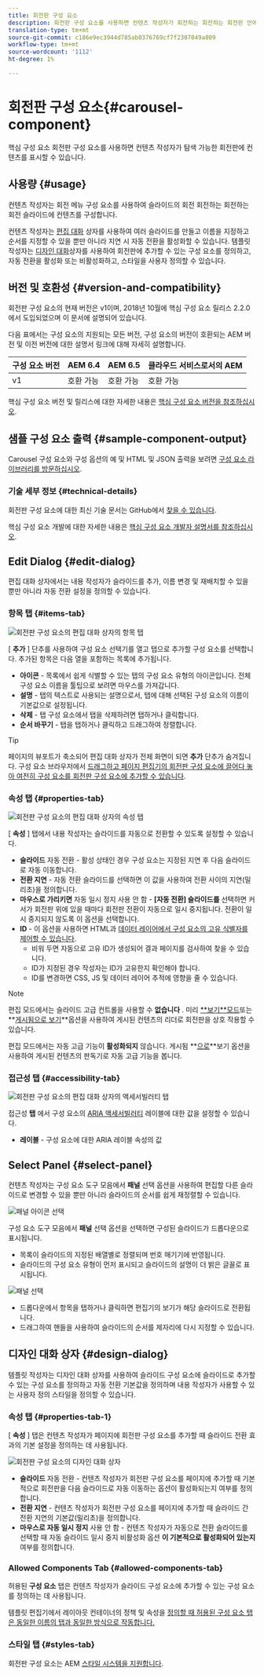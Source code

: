 ```yaml
---
title: 회전판 구성 요소
description: 회전판 구성 요소를 사용하면 컨텐츠 작성자가 회전하는 회전하는 회전판 안에 컨텐츠를 표시할 수 있습니다.
translation-type: tm+mt
source-git-commit: c186e9ec3944d785ab0376769cf7f2307049a809
workflow-type: tm+mt
source-wordcount: '1112'
ht-degree: 1%

---
```



# 회전판 구성 요소{#carousel-component}

핵심 구성 요소 회전판 구성 요소를 사용하면 컨텐츠 작성자가 탐색 가능한 회전판에 컨텐츠를 표시할 수 있습니다.

## 사용량 {#usage}

컨텐츠 작성자는 회전 메뉴 구성 요소를 사용하여 슬라이드의 회전 회전하는 회전하는 회전 슬라이드에 컨텐츠를 구성합니다.

컨텐츠 작성자는 [편집 대화](#edit-dialog) 상자를 사용하여 여러 슬라이드를 만들고 이름을 지정하고 순서를 지정할 수 있을 뿐만 아니라 지연 시 자동 전환을 활성화할 수 있습니다. 템플릿 작성자는 [디자인 대화](#design-dialog)상자를 사용하여 회전판에 추가할 수 있는 구성 요소를 정의하고, 자동 전환을 활성화 또는 비활성화하고, 스타일을 사용자 정의할 수 있습니다.

## 버전 및 호환성 {#version-and-compatibility}

회전판 구성 요소의 현재 버전은 v1이며, 2018년 10월에 핵심 구성 요소 릴리스 2.2.0에서 도입되었으며 이 문서에 설명되어 있습니다.

다음 표에서는 구성 요소의 지원되는 모든 버전, 구성 요소의 버전이 호환되는 AEM 버전 및 이전 버전에 대한 설명서 링크에 대해 자세히 설명합니다.

| 구성 요소 버전 | AEM 6.4 | AEM 6.5 | 클라우드 서비스로서의 AEM |
|--- |--- |--- |---|
| v1 | 호환 가능 | 호환 가능 | 호환 가능 |

핵심 구성 요소 버전 및 릴리스에 대한 자세한 내용은 [핵심 구성 요소 버전을 참조하십시오](/help/versions.md).

## 샘플 구성 요소 출력 {#sample-component-output}

Carousel 구성 요소와 구성 옵션의 예 및 HTML 및 JSON 출력을 보려면 [구성 요소 라이브러리를 방문하십시오](https://adobe.com/go/aem_cmp_library_carousel).

### 기술 세부 정보 {#technical-details}

회전판 구성 요소에 대한 최신 기술 문서는 GitHub에서 [찾을 수 있습니다](https://adobe.com/go/aem_cmp_tech_carousel_v1).

핵심 구성 요소 개발에 대한 자세한 내용은 [핵심 구성 요소 개발자 설명서를 참조하십시오](/help/developing/overview.md).

## Edit Dialog {#edit-dialog}

편집 대화 상자에서는 내용 작성자가 슬라이드를 추가, 이름 변경 및 재배치할 수 있을 뿐만 아니라 자동 전환 설정을 정의할 수 있습니다.

### 항목 탭 {#items-tab}

![회전판 구성 요소의 편집 대화 상자의 항목 탭](/help/assets/carousel-edit-items.png)

[ **추가** ] 단추를 사용하여 구성 요소 선택기를 열고 탭으로 추가할 구성 요소를 선택합니다. 추가된 항목은 다음 열을 포함하는 목록에 추가됩니다.

* **아이콘** - 목록에서 쉽게 식별할 수 있는 탭의 구성 요소 유형의 아이콘입니다. 전체 구성 요소 이름을 툴팁으로 보려면 마우스를 가져갑니다.
* **설명** - 탭의 텍스트로 사용되는 설명으로서, 탭에 대해 선택된 구성 요소의 이름이 기본값으로 설정됩니다.
* **삭제** - 탭 구성 요소에서 탭을 삭제하려면 탭하거나 클릭합니다.
* **순서 바꾸기** - 탭을 탭하거나 클릭하고 드래그하여 정렬합니다.

>[!TIP]
>
>페이지의 뷰포트가 축소되어 편집 대화 상자가 전체 화면이 되면 **추가** 단추가 숨겨집니다. 구성 요소 브라우저에서 [드래그하고 페이지 편집기의 회전판 구성 요소에 끌어다 놓아 여전히 구성 요소를 회전판 구성 요소에 추가할 수 있습니다](https://docs.adobe.com/content/help/en/experience-manager-cloud-service/sites/authoring/fundamentals/editing-content.html#inserting-a-component-from-the-components-browser).

### 속성 탭 {#properties-tab}

![회전판 구성 요소의 편집 대화 상자의 속성 탭](/help/assets/carousel-edit-properties.png)

[ **속성** ] 탭에서 내용 작성자는 슬라이드를 자동으로 전환할 수 있도록 설정할 수 있습니다.

* **슬라이드** 자동 전환 - 활성 상태인 경우 구성 요소는 지정된 지연 후 다음 슬라이드로 자동 이동합니다.
* **전환 지연** - 자동 전환 슬라이드를 선택하면 이 값을 사용하여 전환 사이의 지연(밀리초)을 정의합니다.
* **마우스로 가리키면** 자동 일시 정지 사용 안 함 - **[자동 전환] 슬라이드를** 선택하면 커서가 회전판 위에 있을 때마다 회전판 전환이 자동으로 일시 중지됩니다. 전환이 일시 중지되지 않도록 이 옵션을 선택합니다.
* **ID** - 이 옵션을 사용하면 HTML과 [데이터 레이어에서 구성 요소의 고유 식별자를 제어할 수 있습니다](/help/developing/data-layer/overview.md).
   * 비워 두면 자동으로 고유 ID가 생성되어 결과 페이지를 검사하여 찾을 수 있습니다.
   * ID가 지정된 경우 작성자는 ID가 고유한지 확인해야 합니다.
   * ID를 변경하면 CSS, JS 및 데이터 레이어 추적에 영향을 줄 수 있습니다.

>[!NOTE]
>
>편집 모드에서는 슬라이드 고급 컨트롤을 사용할 수 **없습니다** . 미리 [**보기&#x200B;**모드](https://docs.adobe.com/content/help/en/experience-manager-cloud-service/sites/authoring/fundamentals/editing-content.html#preview-mode)또는&#x200B;**[게시됨으로 보기](https://docs.adobe.com/content/help/en/experience-manager-cloud-service/sites/authoring/fundamentals/editing-content.html#view-as-published)**옵션을 사용하여 게시된 컨텐츠의 리더로 회전판을 상호 작용할 수 있습니다.
>
>편집 모드에서는 자동 고급 기능이 **활성화되지** 않습니다. 게시됨 **[으로](https://docs.adobe.com/content/help/en/experience-manager-cloud-service/sites/authoring/fundamentals/editing-content.html#view-as-published)**보기 옵션을 사용하여 게시된 컨텐츠의 판독기로 자동 고급 기능을 봅니다.

### 접근성 탭 {#accessibility-tab}

![회전판 구성 요소의 편집 대화 상자의 액세서빌러티 탭](/help/assets/carousel-edit-accessibility.png)

접근성 **탭** 에서 구성 요소의 [ARIA 액세서빌러티](https://www.w3.org/WAI/standards-guidelines/aria/) 레이블에 대한 값을 설정할 수 있습니다.

* **레이블** - 구성 요소에 대한 ARIA 레이블 속성의 값

## Select Panel {#select-panel}

컨텐츠 작성자는 구성 요소 도구 모음에서 **패널** 선택 옵션을 사용하여 편집할 다른 슬라이드로 변경할 수 있을 뿐만 아니라 슬라이드의 순서를 쉽게 재정렬할 수 있습니다.

![패널 아이콘 선택](/help/assets/select-panel-icon.png)

구성 요소 도구 모음에서 **패널** 선택 옵션을 선택하면 구성된 슬라이드가 드롭다운으로 표시됩니다.

* 목록이 슬라이드의 지정된 배열별로 정렬되며 번호 매기기에 반영됩니다.
* 슬라이드의 구성 요소 유형이 먼저 표시되고 슬라이드의 설명이 더 밝은 글꼴로 표시됩니다.

![패널 선택](/help/assets/select-panel-popover.png)

* 드롭다운에서 항목을 탭하거나 클릭하면 편집기의 보기가 해당 슬라이드로 전환됩니다.
* 드래그하여 핸들을 사용하여 슬라이드의 순서를 제자리에 다시 지정할 수 있습니다.

## 디자인 대화 상자 {#design-dialog}

템플릿 작성자는 디자인 대화 상자를 사용하여 슬라이드 구성 요소에 슬라이드로 추가할 수 있는 구성 요소를 정의하고 자동 전환 기본값을 정의하며 내용 작성자가 사용할 수 있는 사용자 정의 스타일을 정의할 수 있습니다.

### 속성 탭 {#properties-tab-1}

[ **속성** ] 탭은 컨텐츠 작성자가 페이지에 회전판 구성 요소를 추가할 때 슬라이드 전환 효과의 기본 설정을 정의하는 데 사용됩니다.

![회전판 구성 요소의 디자인 대화 상자](/help/assets/carousel-design.png)

* **슬라이드** 자동 전환 - 컨텐츠 작성자가 회전판 구성 요소를 페이지에 추가할 때 기본적으로 회전판을 다음 슬라이드로 자동 이동하는 옵션이 활성화되는지 여부를 정의합니다.
* **전환 지연** - 컨텐츠 작성자가 회전판 구성 요소를 페이지에 추가할 때 슬라이드 간 전환 지연의 기본값(밀리초)을 정의합니다.
* **마우스로 자동 일시 정지** 사용 안 함 - 컨텐츠 작성자가 자동으로 전환 슬라이드를 선택할 때 자동 슬라이드 일시 중지 비활성화 옵션 **이 기본적으로 활성화되어 있는지** 여부를 정의합니다.

### Allowed Components Tab {#allowed-components-tab}

허용된 **구성 요소** 탭은 컨텐츠 작성자가 슬라이드 구성 요소에 추가할 수 있는 구성 요소를 정의하는 데 사용됩니다.

템플릿 편집기에서 레이아웃 컨테이너의 정책 및 속성을 [정의할 때 허용된 구성 요소 탭은 동일한 이름의 탭과 동일한 방식으로 작동합니다.](https://docs.adobe.com/content/help/en/experience-manager-cloud-service/sites/authoring/features/templates.html)

### 스타일 탭 {#styles-tab}

회전판 구성 요소는 AEM [스타일 시스템을 지원합니다](/help/get-started/authoring.md#component-styling).
